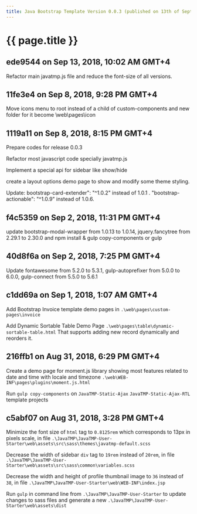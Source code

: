 ```yaml
---
title: Java Bootstrap Template Version 0.0.3 (published on 13th of September, 2018)
---
```

# {{ page.title }}

ede9544 on Sep 13, 2018, 10:02 AM GMT+4
---------------------------------------
Refactor main javatmp.js file and reduce the font-size of all versions.

11fe3e4 on Sep 8, 2018, 9:28 PM GMT+4
-------------------------------------
Move icons menu to root instead of a child of custom-components and new folder for it become \\web\\pages\\icon

1119a11 on Sep 8, 2018, 8:15 PM GMT+4
-------------------------------------
Prepare codes for release 0.0.3

Refactor most javascript code specially javatmp.js

Implement a special api for sidebar like show/hide

create a layout options demo page to show and modify some theme styling.

Update: bootstrap-card-extender": "^1.0.2" instead of 1.0.1 . "bootstrap-actionable": "^1.0.9" instead of 1.0.6.

f4c5359 on Sep 2, 2018, 11:31 PM GMT+4
--------------------------------------
update bootstrap-modal-wrapper from 1.0.13 to 1.0.14, jquery.fancytree from 2.29.1 to 2.30.0 and npm install & gulp copy-components or gulp

40d8f6a on Sep 2, 2018, 7:25 PM GMT+4
-------------------------------------
Update fontawesome from 5.2.0 to 5.3.1, gulp-autoprefixer from 5.0.0 to 6.0.0, gulp-connect from 5.5.0 to 5.6.1

c1dd69a on Sep 1, 2018, 1:07 AM GMT+4
-------------------------------------
Add Bootstrap Invoice template demo pages in `.\web\pages\custom-pages\invoice`

Add Dynamic Sortable Table Demo Page `.\web\pages\table\dynamic-sortable-table.html` That supports adding new record dynamically and reorders it.

216ffb1 on Aug 31, 2018, 6:29 PM GMT+4
--------------------------------------
Create a demo page for moment.js library showing most features related to date and time with locale and timezone `.\web\WEB-INF\pages\plugins\moment.js.html`

Run `gulp copy-components` on `JavaTMP-Static-Ajax` `JavaTMP-Static-Ajax-RTL` template projects

c5abf07 on Aug 31, 2018, 3:28 PM GMT+4
--------------------------------------
Minimize the font size of `html` tag to `0.8125rem` which corresponds to 13px in pixels scale, in file `.\JavaTMP\JavaTMP-User-Starter\web\assets\src\sass\themes\javatmp-default.scss`

Decrease the width of sidebar `div` tag to `19rem` instead of `20rem`, in file `.\JavaTMP\JavaTMP-User-Starter\web\assets\src\sass\common\variables.scss`

Decrease the width and height of profile thumbnail image to `36` instead of `38`, in file `.\JavaTMP\JavaTMP-User-Starter\web\WEB-INF\index.jsp`

Run `gulp` in command line from `.\JavaTMP\JavaTMP-User-Starter` to update changes to sass files and generate a new `.\JavaTMP\JavaTMP-User-Starter\web\assets\dist`